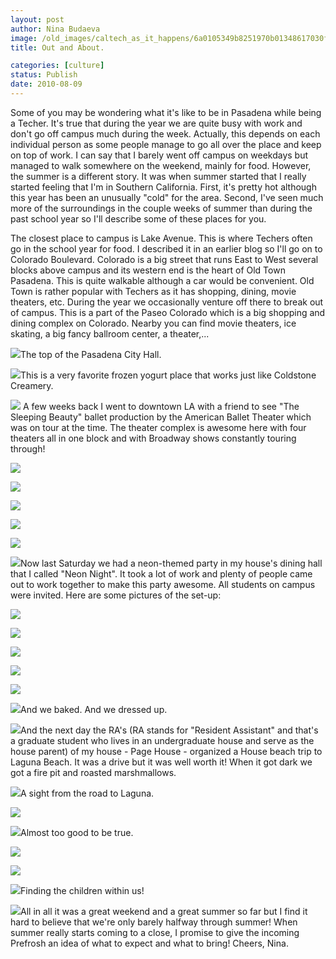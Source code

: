 ```yaml
---
layout: post
author: Nina Budaeva
image: /old_images/caltech_as_it_happens/6a0105349b8251970b01348617030f970c.jpg
title: Out and About.

categories: [culture]
status: Publish
date: 2010-08-09
---
```


Some of you may be wondering what it's like to be in Pasadena while being a Techer. It's true that during the year we are quite busy with work and don't go off campus much during the week. Actually, this depends on each individual person as some people manage to go all over the place and keep on top of work. I can say that I barely went off campus on weekdays but managed to walk somewhere on the weekend, mainly for food. However, the summer is a different story. It was when summer started that I really started feeling that I'm in Southern California. First, it's pretty hot although this year has been an unusually "cold" for the area. Second, I've seen much more of the surroundings in the couple weeks of summer than during the past school year so I'll describe some of these places for you.

The closest place to campus is Lake Avenue. This is where Techers often go in the school year for food. I described it in an earlier blog so I'll go on to Colorado Boulevard. Colorado is a big street that runs East to West several blocks above campus and its western end is the heart of Old Town Pasadena. This is quite walkable although a car would be convenient. Old Town is rather popular with Techers as it has shopping, dining, movie theaters, etc. During the year we occasionally venture off there to break out of campus. 
This is a part of the Paseo Colorado which is a big shopping and dining complex on Colorado. Nearby you can find movie theaters, ice skating, a big fancy ballroom center, a theater,...


![](/old_images/caltech_as_it_happens/6a0105349b8251970b0133f2f392a6970b.jpg)The top of the Pasadena City Hall.


![](/old_images/caltech_as_it_happens/6a0105349b8251970b0134861705cd970c.jpg)This is a very favorite frozen yogurt place that works just like Coldstone Creamery.


![](/old_images/caltech_as_it_happens/6a0105349b8251970b0134861798ab970c.jpg)
A few weeks back I went to downtown LA with a friend to see "The Sleeping Beauty" ballet production by the American Ballet Theater which was on tour at the time. The theater complex is awesome here with four theaters all in one block and with Broadway shows constantly touring through!

![](/old_images/caltech_as_it_happens/6a0105349b8251970b0133f2f4348a970b.jpg)

![](/old_images/caltech_as_it_happens/6a0105349b8251970b0133f2f4436d970b.jpg)

![](/old_images/caltech_as_it_happens/6a0105349b8251970b0133f2f4456b970b.jpg)

![](/old_images/caltech_as_it_happens/6a0105349b8251970b0133f2f4487d970b.jpg)

![](/old_images/caltech_as_it_happens/6a0105349b8251970b0133f2f4492c970b.jpg)

![](/old_images/caltech_as_it_happens/6a0105349b8251970b0133f2f449d8970b.jpg)Now last Saturday we had a neon-themed party in my house's dining hall that I called "Neon Night". It took a lot of work and plenty of people came out to work together to make this party awesome. All students on campus were invited. Here are some pictures of the set-up:

![](/old_images/caltech_as_it_happens/6a0105349b8251970b01348617bfdc970c.jpg)

![](/old_images/caltech_as_it_happens/6a0105349b8251970b01348617c1ba970c.jpg)

![](/old_images/caltech_as_it_happens/6a0105349b8251970b0133f2f44fa2970b.jpg)

![](/old_images/caltech_as_it_happens/6a0105349b8251970b0133f2f450a5970b.jpg)

![](/old_images/caltech_as_it_happens/6a0105349b8251970b0133f2f4513a970b.jpg)

![](/old_images/caltech_as_it_happens/6a0105349b8251970b0133f2f45536970b.jpg)And we baked. And we dressed up.


![](/old_images/caltech_as_it_happens/6a0105349b8251970b0133f2f45587970b.jpg)And the next day the RA's (RA stands for "Resident Assistant" and that's a graduate student who lives in an undergraduate house and serve as the house parent) of my house - Page House - organized a House beach trip to Laguna Beach. It was a drive but it was well worth it! When it got dark we got a fire pit and roasted marshmallows.


![](/old_images/caltech_as_it_happens/6a0105349b8251970b0133f2f459cf970b.jpg)A sight from the road to Laguna.


![](/old_images/caltech_as_it_happens/6a0105349b8251970b0133f2f45ae0970b.jpg)

![](/old_images/caltech_as_it_happens/6a0105349b8251970b0133f2f45b77970b.jpg)Almost too good to be true.


![](/old_images/caltech_as_it_happens/6a0105349b8251970b0133f2f45c1d970b.jpg)

![](/old_images/caltech_as_it_happens/6a0105349b8251970b0133f2f45ccb970b.jpg)

![](/old_images/caltech_as_it_happens/6a0105349b8251970b0133f2f45f8d970b.jpg)Finding the children within us!  

![](/old_images/caltech_as_it_happens/6a0105349b8251970b0133f2f45ff7970b.jpg)All in all it was a great weekend and a great summer so far but I find it hard to believe that we're only barely halfway through summer!
When summer really starts coming to a close, I promise to give the incoming Prefrosh an idea of what to expect and what to bring!
Cheers,
Nina.

 

   

